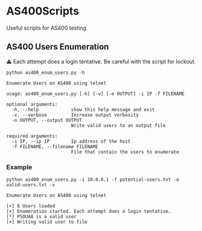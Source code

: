 # AS400Scripts
Useful scripts for AS400 testing


## AS400 Users Enumeration

:warning: Each attempt does a login tentative. Be careful with the script for lockout.


```
python as400_enum_users.py -h                                                         

Enumerate Users on AS400 using telnet

usage: as400_enum_users.py [-h] [-v] [-o OUTPUT] -i IP -f FILENAME

optional arguments:
  -h, --help            show this help message and exit
  -v, --verbose         Increase output verbosity
  -o OUTPUT, --output OUTPUT
                        Write valid users to an output file

required arguments:
  -i IP, --ip IP        Ip address of the host
  -f FILENAME, --filename FILENAME
                        File that contain the users to enumerate
```

### Example 
```
python as400_enum_users.py -i 10.0.0.1 -f potential-users.txt -o valid-users.txt -v

Enumerate Users on AS400 using telnet

[+] 6 Users loaded
[+] Enumeration started. Each attempt does a login tentative.
[*] PSOUAA is a valid user
[+] Writing valid user to file
```

